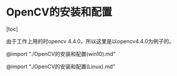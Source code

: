 # OpenCV的安装和配置

[toc]

由于工作上用的时opencv 4.4.0，所以这里是以opencv4.4.0为例子的。

@import "./OpenCV的安装和配置(win10).md"

@import "./OpenCV的安装和配置(Linux).md"
